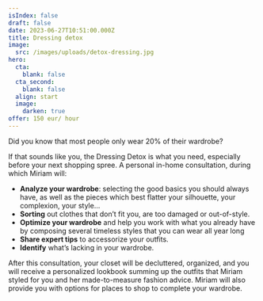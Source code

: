 ```yaml
---
isIndex: false
draft: false
date: 2023-06-27T10:51:00.000Z
title: Dressing detox
image:
  src: /images/uploads/detox-dressing.jpg
hero:
  cta:
    blank: false
  cta_second:
    blank: false
  align: start
  image:
    darken: true
offer: 150 eur/ hour
---
```

Did you know that most people only wear 20% of their wardrobe?

If that sounds like you, the Dressing Detox is what you need, especially before your next shopping spree. A personal in-home consultation, during which Miriam will:

* **Analyze your wardrobe**: selecting the good basics you should always have, as well as the pieces which best flatter your silhouette, your complexion, your style…
* **Sorting** out clothes that don’t fit you, are too damaged or out-of-style.
* **Optimize your wardrobe** and help you work with what you already have by composing several timeless styles that you can wear all year long
* **Share expert tips** to accessorize your outfits.
* **Identify** what’s lacking in your wardrobe.

After this consultation, your closet will be decluttered, organized, and you will receive a personalized lookbook summing up the outfits that Miriam styled for you and her made-to-measure fashion advice. Miriam will also provide you with options for places to shop to complete your wardrobe.